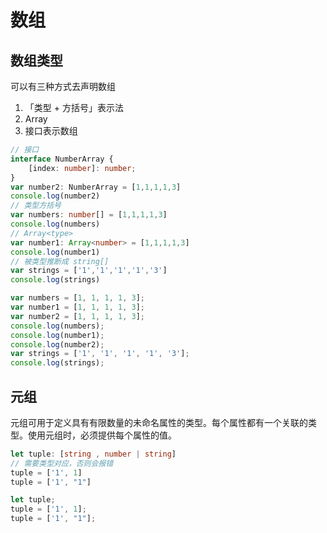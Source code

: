 <!--
 * @Author: xiaohuolong
 * @Date: 2020-11-14 11:05:32
 * @LastEditors: xiaohuolong
 * @LastEditTime: 2020-11-14 11:17:35
 * @FilePath: /ts.demo/src/array/README.md
-->
# 数组

## 数组类型

可以有三种方式去声明数组
1. 「类型 + 方括号」表示法
2. Array<type>
3. 接口表示数组

```ts
// 接口
interface NumberArray {
    [index: number]: number;
}
var number2: NumberArray = [1,1,1,1,3]
console.log(number2)
// 类型方括号
var numbers: number[] = [1,1,1,1,3]
console.log(numbers)
// Array<type>
var number1: Array<number> = [1,1,1,1,3]
console.log(number1)
// 被类型推断成 string[]
var strings = ['1','1','1','1','3']
console.log(strings)
```
```js
var numbers = [1, 1, 1, 1, 3];
var number1 = [1, 1, 1, 1, 3];
var number2 = [1, 1, 1, 1, 3];
console.log(numbers);
console.log(number1);
console.log(number2);
var strings = ['1', '1', '1', '1', '3'];
console.log(strings);
```

## 元组

元组可用于定义具有有限数量的未命名属性的类型。每个属性都有一个关联的类型。使用元组时，必须提供每个属性的值。

```ts
let tuple: [string , number | string]
// 需要类型对应，否则会报错
tuple = ['1', 1]
tuple = ['1', "1"]
```
```js
let tuple;
tuple = ['1', 1];
tuple = ['1', "1"];
```